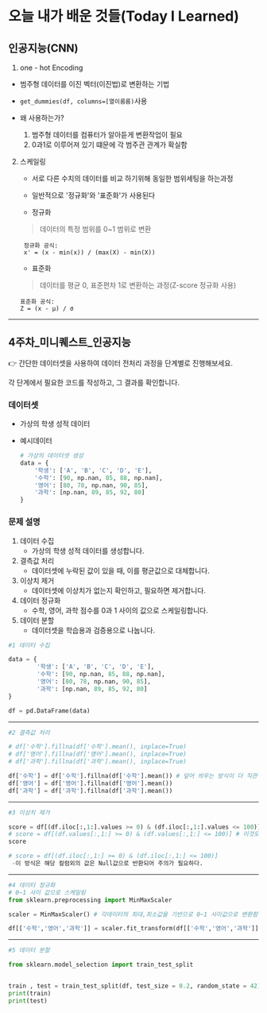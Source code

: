 # 오늘 내가 배운 것들(Today I Learned)

## 인공지능(CNN)

1. one - hot Encoding

- 범주형 데이터를 이진 벡터(이진법)로 변환하는 기법
- `get_dummies(df, columns=[열이름름)`사용

- 왜 사용하는가?

    1. 범주형 데이터를 컴퓨터가 알아듣게 변환작업이 필요
    2. 0과1로 이루어져 있기 떄문에 각 범주관 관계가 확실함

2. 스케일링

    - 서로 다른 수치의 데이터를 비교 하기위해 동일한 범위세팅을 하는과정
    - 일반적으로 '정규화'와 '표준화'가 사용된다

    - 정규화
    > 데이터의 특정 범위를 0~1 범위로 변환

   ```plaintext
    정규화 공식:
    x' = (x - min(x)) / (max(X) - min(X))
    ```

    - 표준화
    > 데이터를 평균 0, 표준편차 1로 변환하는 과정(Z-score 정규화 사용)

    ```plaintext
    표준화 공식:
    Z = (x - μ) / σ
    ```

---

## 4주차_미니퀘스트_인공지능

<aside>
👉 간단한 데이터셋을 사용하여 데이터 전처리 과정을 단계별로 진행해보세요.

각 단계에서 필요한 코드를 작성하고, 그 결과를 확인합니다.

### 데이터셋

- 가상의 학생 성적 데이터
- 예시데이터
    
    ```python
    # 가상의 데이터셋 생성
    data = {
        '학생': ['A', 'B', 'C', 'D', 'E'],
        '수학': [90, np.nan, 85, 88, np.nan],
        '영어': [80, 78, np.nan, 90, 85],
        '과학': [np.nan, 89, 85, 92, 80]
    }
    ```
    

### 문제 설명

1. 데이터 수집
    - 가상의 학생 성적 데이터를 생성합니다.
2. 결측값 처리
    - 데이터셋에 누락된 값이 있을 때, 이를 평균값으로 대체합니다.
3. 이상치 제거
    - 데이터셋에 이상치가 없는지 확인하고, 필요하면 제거합니다.
4. 데이터 정규화
    - 수학, 영어, 과학 점수를 0과 1 사이의 값으로 스케일링합니다.
5. 데이터 분할
    - 데이터셋을 학습용과 검증용으로 나눕니다.
</aside>

```py
#1 데이터 수집

data = {
        '학생': ['A', 'B', 'C', 'D', 'E'],
        '수학': [90, np.nan, 85, 88, np.nan],
        '영어': [80, 78, np.nan, 90, 85],
        '과학': [np.nan, 89, 85, 92, 80]
}

df = pd.DataFrame(data)
```

---

```py
#2 결측값 처리

# df['수학'].fillna(df['수학'].mean(), inplace=True)
# df['영어'].fillna(df['영어'].mean(), inplace=True)
# df['과학'].fillna(df['과학'].mean(), inplace=True)

df['수학'] = df['수학'].fillna(df['수학'].mean()) # 덮어 씌우는 방식이 더 직관적이다
df['영어'] = df['영어'].fillna(df['영어'].mean())
df['과학'] = df['과학'].fillna(df['과학'].mean())
```
---

```py
#3 이상치 제거

score = df[(df.iloc[:,1:].values >= 0) & (df.iloc[:,1:].values <= 100)] # 점수가 0이상만 취급
# score = df[(df.values[:,1:] >= 0) & (df.values[:,1:] <= 100)] # 이것도 가능
score

# score = df[(df.iloc[:,1:] >= 0) & (df.iloc[:,1:] <= 100)] 
 -이 방식은 해당 컬럼외의 값은 Null값으로 반환되어 주의가 필요하다.
```

---

```py
#4 데이터 정규화
# 0~1 사이 값으로 스케일링
from sklearn.preprocessing import MinMaxScaler

scaler = MinMaxScaler() # 각데이터의 최대,최소값을 기반으로 0~1 사이값으로 변환함

df[['수학','영어','과학']] = scaler.fit_transform(df[['수학','영어','과학']])
```

---
```py
#5 데이터 분할

from sklearn.model_selection import train_test_split


train , test = train_test_split(df, test_size = 0.2, random_state = 42) # `random_state`를 설정해줘야 동일한 결과를 계속 얻을 수 있다.
print(train)
print(test)
```